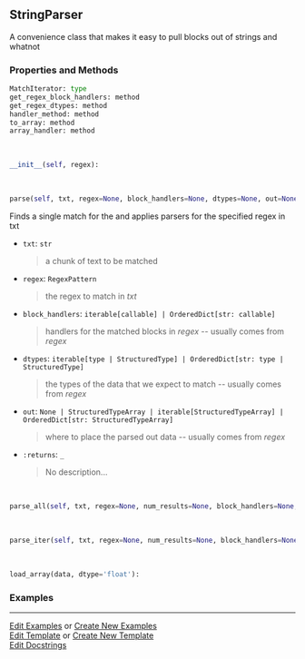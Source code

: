 ## <a id="McUtils.Parsers.StringParser.StringParser">StringParser</a>
A convenience class that makes it easy to pull blocks out of strings and whatnot

### Properties and Methods
```python
MatchIterator: type
get_regex_block_handlers: method
get_regex_dtypes: method
handler_method: method
to_array: method
array_handler: method
```
<a id="McUtils.Parsers.StringParser.StringParser.__init__" class="docs-object-method">&nbsp;</a>
```python
__init__(self, regex): 
```

<a id="McUtils.Parsers.StringParser.StringParser.parse" class="docs-object-method">&nbsp;</a>
```python
parse(self, txt, regex=None, block_handlers=None, dtypes=None, out=None): 
```
Finds a single match for the and applies parsers for the specified regex in txt
- `txt`: `str`
    >a chunk of text to be matched
- `regex`: `RegexPattern`
    >the regex to match in _txt_
- `block_handlers`: `iterable[callable] | OrderedDict[str: callable]`
    >handlers for the matched blocks in _regex_ -- usually comes from _regex_
- `dtypes`: `iterable[type | StructuredType] | OrderedDict[str: type | StructuredType]`
    >the types of the data that we expect to match -- usually comes from _regex_
- `out`: `None | StructuredTypeArray | iterable[StructuredTypeArray] | OrderedDict[str: StructuredTypeArray]`
    >where to place the parsed out data -- usually comes from _regex_
- `:returns`: `_`
    >No description...

<a id="McUtils.Parsers.StringParser.StringParser.parse_all" class="docs-object-method">&nbsp;</a>
```python
parse_all(self, txt, regex=None, num_results=None, block_handlers=None, dtypes=None, out=None): 
```

<a id="McUtils.Parsers.StringParser.StringParser.parse_iter" class="docs-object-method">&nbsp;</a>
```python
parse_iter(self, txt, regex=None, num_results=None, block_handlers=None, dtypes=None): 
```

<a id="McUtils.Parsers.StringParser.StringParser.load_array" class="docs-object-method">&nbsp;</a>
```python
load_array(data, dtype='float'): 
```

### Examples


___

[Edit Examples](https://github.com/McCoyGroup/References/edit/gh-pages/Documentation/examples/McUtils/Parsers/StringParser/StringParser.md) or 
[Create New Examples](https://github.com/McCoyGroup/References/new/gh-pages/?filename=Documentation/examples/McUtils/Parsers/StringParser/StringParser.md) <br/>
[Edit Template](https://github.com/McCoyGroup/References/edit/gh-pages/Documentation/templates/McUtils/Parsers/StringParser/StringParser.md) or 
[Create New Template](https://github.com/McCoyGroup/References/new/gh-pages/?filename=Documentation/templates/McUtils/Parsers/StringParser/StringParser.md) <br/>
[Edit Docstrings](https://github.com/McCoyGroup/McUtils/edit/master/Parsers/StringParser.py?message=Update%20Docs)